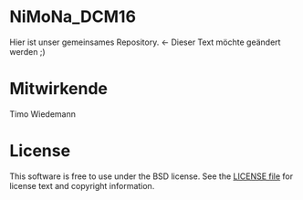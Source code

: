 # NiMoNa_DCM16
Hier ist unser gemeinsames Repository. <- Dieser Text möchte geändert werden ;)

# Mitwirkende
Timo Wiedemann

# License
This software is free to use under the BSD license. See the [LICENSE file](LICENSE.md) for license text and copyright information.

